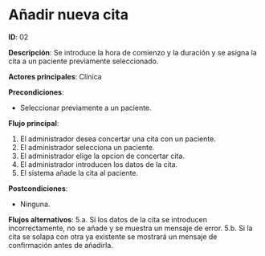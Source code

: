 # Añadir nueva cita

**ID**: 02

**Descripción**: Se introduce la hora de comienzo y la duración y se asigna la cita a un paciente previamente seleccionado.

**Actores principales**: Clínica

**Precondiciones**:
* Seleccionar previamente a un paciente.

**Flujo principal**:
1. El administrador desea concertar una cita con un paciente.
2. El administrador selecciona un paciente.
3. El administrador elige la opcion de concertar cita.
4. El administrador introducen los datos de la cita.
5. El sistema añade la cita al paciente.

**Postcondiciones**:
* Ninguna.

**Flujos alternativos**:
5.a. Si los datos de la cita se introducen incorrectamente, no se añade y se muestra un mensaje de error.
5.b. Si la cita se solapa con otra ya existente se mostrará un mensaje de confirmación antes de añadirla.

